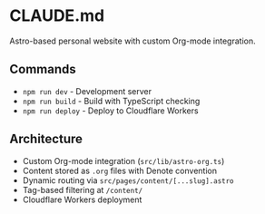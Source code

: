 # CLAUDE.md

Astro-based personal website with custom Org-mode integration.

## Commands

- `npm run dev` - Development server
- `npm run build` - Build with TypeScript checking
- `npm run deploy` - Deploy to Cloudflare Workers

## Architecture

- Custom Org-mode integration (`src/lib/astro-org.ts`)
- Content stored as `.org` files with Denote convention
- Dynamic routing via `src/pages/content/[...slug].astro`
- Tag-based filtering at `/content/`
- Cloudflare Workers deployment